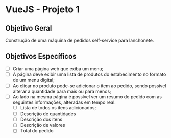 # VueJS - Projeto 1

## Objetivo Geral
Construção de uma máquina de pedidos self-service para lanchonete.

## Objetivos Específicos
- [ ] Criar uma página web que exiba um menu; 
- [ ] A página deve exibir uma lista de produtos do estabecimento no formato de um menu digital;
- [ ] Ao clicar no produto pode-se adicionar o item ao pedido, sendo possível alterar a quantidade para mais ou para menos;
- [ ] Ao lado na mesma página é possível ver um resumo do pedido com as seguintes informações, alteradas em tempo real:
  - [ ] Lista de todos os itens adicionados;
  - [ ] Descrição de quantidades
  - [ ] Descrição dos itens
  - [ ] Descrição de valores
  - [ ] Total do pedido
